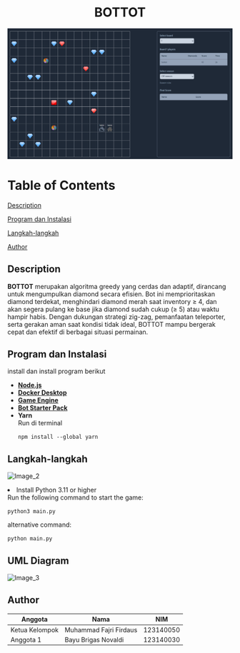 <h1 align="center">BOTTOT</h1>

![Image_1](readme/Implementasi.png)

# Table of Contents

[Description](#description)

[Program dan Instalasi](#program-dan-instalasi)

[Langkah-langkah](#langkah-langkah)

[Author](#author)

## Description
**BOTTOT** merupakan algoritma greedy yang cerdas dan adaptif, dirancang untuk mengumpulkan diamond secara efisien. Bot ini memprioritaskan diamond terdekat, menghindari diamond merah saat inventory ≥ 4, dan akan segera pulang ke base jika diamond sudah cukup (≥ 5) atau waktu hampir habis. Dengan dukungan strategi zig-zag, pemanfaatan teleporter, serta gerakan aman saat kondisi tidak ideal, BOTTOT mampu bergerak cepat dan efektif di berbagai situasi permainan.


## Program dan Instalasi
install dan install program berikut
- [**Node.js**](https://nodejs.org/en)
- [**Docker Desktop**](https://www.docker.com/products/docker-desktop/)
- [**Game Engine**](tools/tubes1-IF2211-bot-starter-pack-1.0.1.zip)
- [**Bot Starter Pack**](tools/tubes1-IF2211-game-engine-1.1.0.zip)
- **Yarn**  
  Run di terminal  
  ```
  npm install --global yarn
  ```

## Langkah-langkah
![Image_2](graphics/readme/guide.png)

<li> Install Python 3.11 or higher</li>
Run the following command to start the game:

```
python3 main.py
```
alternative command:

```
python main.py
```
## UML Diagram
![Image_3](graphics/readme/UML_Diagram.png)


## Author

| Anggota | Nama | NIM | 
| --- | ---- | --- | 
| Ketua Kelompok | Muhammad Fajri Firdaus | 123140050 | 
| Anggota 1 | Bayu Brigas Novaldi | 123140030 | 



